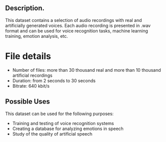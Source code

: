 ## Description.

This dataset contains a selection of audio recordings with real and artificially generated voices. Each audio recording is presented in .wav format and can be used for voice recognition tasks, machine learning training, emotion analysis, etc.

# File details
- Number of files: more than 30 thousand real and more than 10 thousand artificial recordings
- Duration: from 2 seconds to 30 seconds
- Bitrate: 640 kbit/s

## Possible Uses
This dataset can be used for the following purposes:
- Training and testing of voice recognition systems
- Creating a database for analyzing emotions in speech
- Study of the quality of artificial speech
